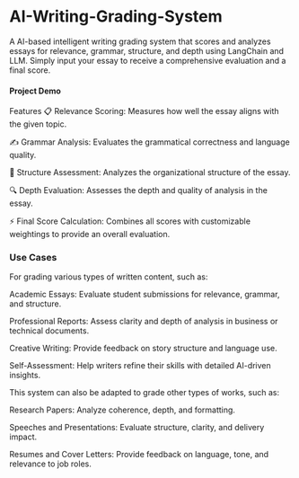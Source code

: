 # AI-Writing-Grading-System

A AI-based intelligent writing grading system that scores and analyzes essays for relevance, grammar, structure, and depth using LangChain and LLM. Simply input your essay to receive a comprehensive evaluation and a final score.

#### Project Demo

Features
📋 Relevance Scoring: Measures how well the essay aligns with the given topic.

✍️ Grammar Analysis: Evaluates the grammatical correctness and language quality.

📐 Structure Assessment: Analyzes the organizational structure of the essay.

🔍 Depth Evaluation: Assesses the depth and quality of analysis in the essay.

⚡ Final Score Calculation: Combines all scores with customizable weightings to provide an overall evaluation.

### Use Cases

For grading various types of written content, such as:

  Academic Essays: Evaluate student submissions for relevance, grammar, and structure.
  
  Professional Reports: Assess clarity and depth of analysis in business or technical documents.
  
  Creative Writing: Provide feedback on story structure and language use.
  
  Self-Assessment: Help writers refine their skills with detailed AI-driven insights.

This system can also be adapted to grade other types of works, such as:

  Research Papers: Analyze coherence, depth, and formatting.

  Speeches and Presentations: Evaluate structure, clarity, and delivery impact.
  
  Resumes and Cover Letters: Provide feedback on language, tone, and relevance to job roles.

